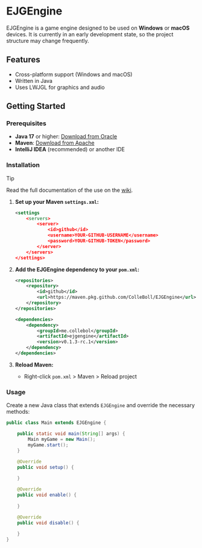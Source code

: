 # EJGEngine

EJGEngine is a game engine designed to be used on **Windows** or **macOS** devices. It is currently in an early development state, so the project structure may change frequently.

## Features

- Cross-platform support (Windows and macOS)
- Written in Java
- Uses LWJGL for graphics and audio

## Getting Started

### Prerequisites

- **Java 17** or higher: [Download from Oracle](https://www.oracle.com/java/technologies/downloads/)
- **Maven**: [Download from Apache](https://maven.apache.org/download.cgi)
- **IntelliJ IDEA** (recommended) or another IDE

### Installation
> [!TIP]
> Read the full documentation of the use on the [wiki](https://github.com/ColleBoll/EJGEngine/wiki).

1. **Set up your Maven `settings.xml`:**
    ```xml
    <settings
        <servers>
            <server>
                <id>github</id>
                <username>YOUR-GITHUB-USERNAME</username>
                <password>YOUR-GITHUB-TOKEN</password>
            </server>
        </servers>
    </settings>
    ```

2. **Add the EJGEngine dependency to your `pom.xml`:**
    ```xml
    <repositories>
        <repository>
            <id>github</id>
            <url>https://maven.pkg.github.com/ColleBoll/EJGEngine</url>
        </repository>
    </repositories>

    <dependencies>
        <dependency>
            <groupId>me.collebol</groupId>
            <artifactId>ejgengine</artifactId>
            <version>v0.1.3-rc.1</version>
        </dependency>
    </dependencies>
    ```

3. **Reload Maven:**
    - Right-click `pom.xml` > Maven > Reload project

### Usage

Create a new Java class that extends `EJGEngine` and override the necessary methods:

```java
public class Main extends EJGEngine {

    public static void main(String[] args) {
        Main myGame = new Main();
        myGame.start();
    }

    @Override
    public void setup() {
        
    }

    @Override
    public void enable() {
        
    }

    @Override
    public void disable() {
        
    }
}
```
